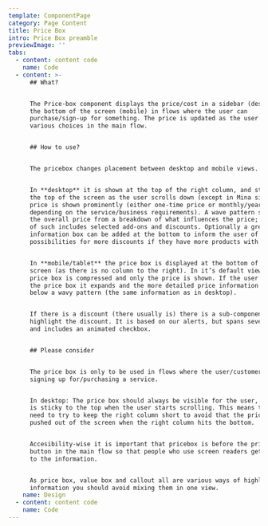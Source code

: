 ```yaml
---
template: ComponentPage
category: Page Content
title: Price Box
intro: Price Box preamble
previewImage: ''
tabs:
  - content: content code
    name: Code
  - content: >-
      ## What?


      The Price-box component displays the price/cost in a sidebar (desktop)/at
      the bottom of the screen (mobile) in flows where the user can
      purchase/sign-up for something. The price is updated as the user makes
      various choices in the main flow.


      ## How to use? 


      The pricebox changes placement between desktop and mobile views.


      In **desktop** it is shown at the top of the right column, and sticks to
      the top of the screen as the user scrolls down (except in Mina sidor). The
      price is shown prominently (either one-time price or monthly/yearly
      depending on the service/business requirements). A wave pattern separates
      the overall price from a breakdown of what influences the price; examples
      of such includes selected add-ons and discounts. Optionally a grey
      information box can be added at the bottom to inform the user of
      possibilities for more discounts if they have more products with us.


      In **mobile/tablet** the price box is displayed at the bottom of the
      screen (as there is no column to the right). In it’s default view the
      price box is compressed and only the price is shown. If the user clicks on
      the price box it expands and the more detailed price information is shown
      below a wavy pattern (the same information as in desktop).


      If there is a discount (there usually is) there is a sub-component to
      highlight the discount. It is based on our alerts, but spans several lines
      and includes an animated checkbox.


      ## Please consider


      The price box is only to be used in flows where the user/customer is
      signing up for/purchasing a service.


      In desktop: The price box should always be visible for the user, and thus
      is sticky to the top when the user starts scrolling. This means that you
      need to try to keep the right column short to avoid that the price box is
      pushed out of the screen when the right column hits the bottom.


      Accesibility-wise it is important that pricebox is before the primary
      button in the main flow so that people who use screen readers get access
      to the information.  


      As price box, value box and callout all are various ways of highlighting
      information you should avoid mixing them in one view.
    name: Design
  - content: content code
    name: Code
---
```


